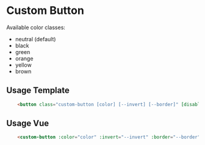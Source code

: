 # Custom Button

Available color classes:

- neutral (default)
- black
- green
- orange
- yellow
- brown

## Usage Template
```html
    <button class="custom-button [color] [--invert] [--border]" [disabled]>[label]</button>
```

## Usage Vue
```html
    <custom-button :color="color" :invert="--invert" :border="--border" :label="label" :disabled="disabled"></custom-button>
```